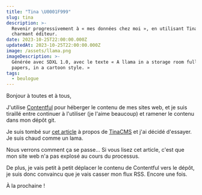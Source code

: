 ```yaml
---
title: "Tina \U0001F999"
slug: tina
description: >-
  Revenir progressivement à « mes données chez moi », en utilisant TinaCMS comme
  charmant éditeur.
date: 2023-10-25T22:00:00.000Z
updatedAt: 2023-10-25T22:00:00.000Z
image: /assets/llama.png
imageDescription: >-
  Générée avec SDXL 1.0, avec le texte « A llama in a storage room full of    
  papers, in a cartoon style. »
tags:
  - beulogue
---
```


Bonjour à toutes et à tous,

J'utilise [Contentful](https://www.contentful.com/) pour héberger le contenu de mes sites web, et je suis tiraillé entre continuer à l'utiliser (je l'aime beaucoup) et ramener le contenu dans mon dépôt git.

Je suis tombé sur [cet article](https://blog.cassidoo.co/post/trying-tinacms/) à propos de [TinaCMS](https://tina.io/) et j'ai décidé d'essayer. Je suis chaud comme un lama.

Nous verrons comment ça se passe... Si vous lisez cet article, c'est que mon site web n'a pas explosé au cours du processus.

De plus, je vais petit à petit déplacer le contenu de Contentful vers le dépôt, je suis donc convaincu que je vais casser mon flux RSS. Encore une fois.

À la prochaine !
